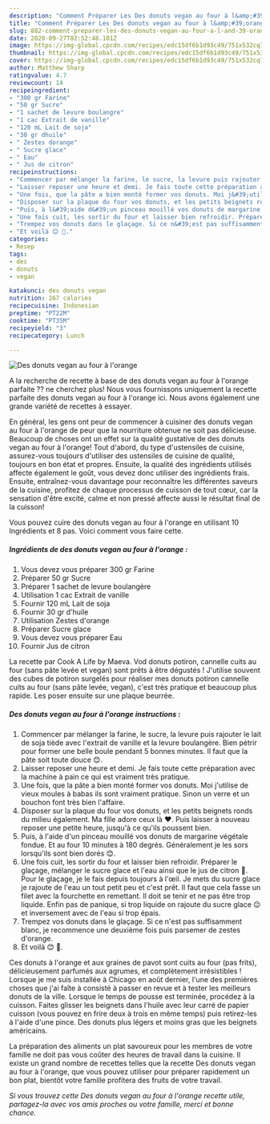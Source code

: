 ```yaml
---
description: "Comment Préparer Les Des donuts vegan au four à l&amp;#39;orange"
title: "Comment Préparer Les Des donuts vegan au four à l&amp;#39;orange"
slug: 882-comment-preparer-les-des-donuts-vegan-au-four-a-l-and-39-orange
date: 2020-09-27T02:52:48.101Z
image: https://img-global.cpcdn.com/recipes/edc15df6b1d93c49/751x532cq70/des-donuts-vegan-au-four-a-lorange-photo-principale-de-la-recette.jpg
thumbnail: https://img-global.cpcdn.com/recipes/edc15df6b1d93c49/751x532cq70/des-donuts-vegan-au-four-a-lorange-photo-principale-de-la-recette.jpg
cover: https://img-global.cpcdn.com/recipes/edc15df6b1d93c49/751x532cq70/des-donuts-vegan-au-four-a-lorange-photo-principale-de-la-recette.jpg
author: Matthew Sharp
ratingvalue: 4.7
reviewcount: 14
recipeingredient:
- "300 gr Farine"
- "50 gr Sucre"
- "1 sachet de levure boulangre"
- "1 cac Extrait de vanille"
- "120 mL Lait de soja"
- "30 gr dhuile"
- " Zestes dorange"
- " Sucre glace"
- " Eau"
- " Jus de citron"
recipeinstructions:
- "Commencer par mélanger la farine, le sucre, la levure puis rajouter le lait de soja tiède avec l&#39;extrait de vanille et la levure boulangère. Bien pétrir pour former une belle boule pendant 5 bonnes minutes. Il faut que la pâte soit toute douce 😊."
- "Laisser reposer une heure et demi. Je fais toute cette préparation avec la machine à pain ce qui est vraiment très pratique."
- "Une fois, que la pâte a bien monté former vos donuts. Moi j&#39;utilise de vieux moules à babas ils sont vraiment pratique. Sinon un verre et un bouchon font très bien l&#39;affaire."
- "Disposer sur la plaque du four vos donuts, et les petits beignets ronds du milieu également. Ma fille adore ceux là ♥️. Puis laisser à nouveau reposer une petite heure, jusqu&#39;à ce qu&#39;ils poussent bien."
- "Puis, à l&#39;aide d&#39;un pinceau mouillé vos donuts de margarine végétale fondue. Et au four 10 minutes à 180 degrés. Généralement je les sors lorsqu&#39;ils sont bien dorés 😊."
- "Une fois cuit, les sortir du four et laisser bien refroidir. Préparer le glaçage, mélanger le sucre glace et l&#39;eau ainsi que le jus de citron 🍋. Pour le glaçage, je le fais depuis toujours à l&#39;œil. Je mets du sucre glace je rajoute de l&#39;eau un tout petit peu et c&#39;est prêt. Il faut que cela fasse un filet avec la fourchette en remettant. Il doit se tenir et ne pas être trop liquide. Enfin pas de panique, si trop liquide on rajoute du sucre glace 😉 et inversement avec de l&#39;eau si trop épais."
- "Trempez vos donuts dans le glaçage. Si ce n&#39;est pas suffisamment blanc, je recommence une deuxième fois puis parsemer de zestes d&#39;orange."
- "Et voilà 😊 🌱."
categories:
- Resep
tags:
- des
- donuts
- vegan

katakunci: des donuts vegan 
nutrition: 267 calories
recipecuisine: Indonesian
preptime: "PT22M"
cooktime: "PT35M"
recipeyield: "3"
recipecategory: Lunch

---
```



![Des donuts vegan au four à l&#39;orange](https://img-global.cpcdn.com/recipes/edc15df6b1d93c49/751x532cq70/des-donuts-vegan-au-four-a-lorange-photo-principale-de-la-recette.jpg)

A la recherche de recette à base de des donuts vegan au four à l&#39;orange parfaite ?? ne cherchez plus! Nous vous fournissons uniquement la recette parfaite des donuts vegan au four à l&#39;orange ici. Nous avons également une grande variété de recettes à essayer.

En général, les gens ont peur de commencer à cuisiner des donuts vegan au four à l&#39;orange de peur que la nourriture obtenue ne soit pas délicieuse. Beaucoup de choses ont un effet sur la qualité gustative de des donuts vegan au four à l&#39;orange! Tout d'abord, du type d'ustensiles de cuisine, assurez-vous toujours d'utiliser des ustensiles de cuisine de qualité, toujours en bon état et propres. Ensuite, la qualité des ingrédients utilisés affecte également le goût, vous devez donc utiliser des ingrédients frais. Ensuite, entraînez-vous davantage pour reconnaître les différentes saveurs de la cuisine, profitez de chaque processus de cuisson de tout cœur, car la sensation d'être excité, calme et non pressé affecte aussi le résultat final de la cuisson!

<!--inarticleads1-->

Vous pouvez cuire des donuts vegan au four à l&#39;orange en utilisant 10 Ingrédients et 8 pas. Voici comment vous faire cette.

##### Ingrédients de des donuts vegan au four à l&#39;orange :

1. Vous devez vous préparer 300 gr Farine
1. Préparer 50 gr Sucre
1. Préparer 1 sachet de levure boulangère
1. Utilisation 1 cac Extrait de vanille
1. Fournir 120 mL Lait de soja
1. Fournir 30 gr d&#39;huile
1. Utilisation  Zestes d&#39;orange
1. Préparer  Sucre glace
1. Vous devez vous préparer  Eau
1. Fournir  Jus de citron


La recette par Cook A Life by Maeva. Vod donuts potiron, cannelle cuits au four (sans pâte levée et vegan) sont prêts à être dégustés ! J&#39;utilise souvent des cubes de potiron surgelés pour réaliser mes donuts potiron cannelle cuits au four (sans pâte levée, vegan), c&#39;est très pratique et beaucoup plus rapide. Les poser ensuite sur une plaque beurrée. 

<!--inarticleads2-->

##### Des donuts vegan au four à l&#39;orange instructions :

1. Commencer par mélanger la farine, le sucre, la levure puis rajouter le lait de soja tiède avec l&#39;extrait de vanille et la levure boulangère. Bien pétrir pour former une belle boule pendant 5 bonnes minutes. Il faut que la pâte soit toute douce 😊.
1. Laisser reposer une heure et demi. Je fais toute cette préparation avec la machine à pain ce qui est vraiment très pratique.
1. Une fois, que la pâte a bien monté former vos donuts. Moi j&#39;utilise de vieux moules à babas ils sont vraiment pratique. Sinon un verre et un bouchon font très bien l&#39;affaire.
1. Disposer sur la plaque du four vos donuts, et les petits beignets ronds du milieu également. Ma fille adore ceux là ♥️. Puis laisser à nouveau reposer une petite heure, jusqu&#39;à ce qu&#39;ils poussent bien.
1. Puis, à l&#39;aide d&#39;un pinceau mouillé vos donuts de margarine végétale fondue. Et au four 10 minutes à 180 degrés. Généralement je les sors lorsqu&#39;ils sont bien dorés 😊.
1. Une fois cuit, les sortir du four et laisser bien refroidir. Préparer le glaçage, mélanger le sucre glace et l&#39;eau ainsi que le jus de citron 🍋. Pour le glaçage, je le fais depuis toujours à l&#39;œil. Je mets du sucre glace je rajoute de l&#39;eau un tout petit peu et c&#39;est prêt. Il faut que cela fasse un filet avec la fourchette en remettant. Il doit se tenir et ne pas être trop liquide. Enfin pas de panique, si trop liquide on rajoute du sucre glace 😉 et inversement avec de l&#39;eau si trop épais.
1. Trempez vos donuts dans le glaçage. Si ce n&#39;est pas suffisamment blanc, je recommence une deuxième fois puis parsemer de zestes d&#39;orange.
1. Et voilà 😊 🌱.


Ces donuts à l&#39;orange et aux graines de pavot sont cuits au four (pas frits), délicieusement parfumés aux agrumes, et complètement irrésistibles ! Lorsque je me suis installée à Chicago en août dernier, l&#39;une des premières choses que j&#39;ai faîte à consisté à passer en revue et à tester les meilleurs donuts de la ville. Lorsque le temps de pousse est terminée, procédez à la cuisson. Faites glisser les beignets dans l&#39;huile avec leur carré de papier cuisson (vous pouvez en frire deux à trois en même temps) puis retirez-les à l&#39;aide d&#39;une pince. Des donuts plus légers et moins gras que les beignets américains. 

<!--inarticleads1-->

<p>
La préparation des aliments un plat savoureux pour les membres de votre famille ne doit pas vous coûter des heures de travail dans la cuisine. Il existe un grand nombre de recettes telles que la recette Des donuts vegan au four à l&#39;orange, que vous pouvez utiliser pour préparer rapidement un bon plat, bientôt votre famille profitera des fruits de votre travail.
</p>

<p>
<i>Si vous trouvez cette Des donuts vegan au four à l&#39;orange recette utile, partagez-la avec vos amis proches ou votre famille, merci et bonne chance.</i>
</p>
